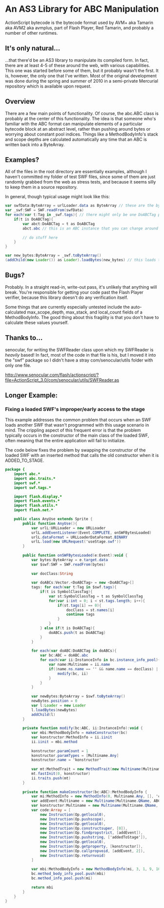 # An AS3 Library for ABC Manipulation

ActionScript bytecode is the bytecode format used by AVM+ aka Tamarin aka AVM2 aka avmplus, part of Flash Player, Red Tamarin, and probably a number of other runtimes.  

## It's only natural…

…that there'd be an AS3 library to manipulate its compiled form.  In fact, there are at least 4-5 of these around the web, with various capabilities.  This one was started before some of them, but it probably wasn't the first.  It is, however, the only one that I've written.  Most of the original development was done during the spring and summer of 2010 in a semi-private Mercurial repository which is available upon request.

## Overview

There are a few main points of functionality.  Of course, the abc.ABC class is probably at the center of this functionality.  The idea is that someone who's familiar with the ABC format can manipulate elements of a particular bytecode block at an abstract level, rather than pushing around bytes or worrying about constant pool indices.  Things like a MethodBodyInfo's stack and scope depths are calculated automatically any time that an ABC is written back into a ByteArray.

## Examples?

All of the files in the root directory are essentially examples, although I haven't committed my folder of test SWF files, since some of them are just randomly grabbed from the web as stress tests, and because it seems silly to keep them in a source repository.  

In general, though typical usage might look like this: 

```actionscript
var swfData:ByteArray = urlLoader.data as ByteArray // these are the bytes of an SWF
var _swf:SWF = SWF.readFrom(swfData)
for each(var t:Tag in _swf.tags){ // there might only be one DoABCTag per file, or tons of them!
	if(t is DoABCTag){
		var abct:DoABCTag = t as DoABCTag
		abct.abc // this is an ABC instance that you can change around
		
		// do stuff here
	}
}

var new_bytes:ByteArray = _swf.toByteArray()
(addChild(new Loader()) as Loader).loadBytes(new_bytes) // this loads the SWF with modified bytecode

```

## Bugs?

Probably.  In a straight read-in, write-out pass, it's unlikely that anything will break.  You're responsible for getting your code past the Flash Player verifier, because this library doesn't do any verification itself.  

Some things that are currently especially untested include the auto-calculated max_scope_depth, max_stack, and local_count fields of a MethodBodyInfo.  The good thing about this fragility is that you don't have to calculate these values yourself.  

## Thanks to…

senocular, for writing the SWFReader class upon which my SWFReader is _heavily_ based!  In fact, most of the code in that file is his, but I moved it into the "swf" package so I didn't have a stray com/senocular/utils folder with only one file.

http://www.senocular.com/flash/actionscript/?file=ActionScript_3.0/com/senocular/utils/SWFReader.as

## Longer Example:
### Fixing a loaded SWF's improper/early access to the stage

This example addresses the common problem that occurs when an SWF loads another SWF that wasn't 
programmed with this usage scenario in mind.  The crippling aspect of this frequent error is that 
the problem typically occurs in the constructor of the main class of the loaded SWF, often meaning 
that the entire application will fail to initialize.

The code below fixes the problem by swapping the constructor of the loaded SWF with an inserted 
method that calls the old constructor when it is ADDED_TO_STAGE. 

```actionscript
package {
	import abc.*
	import abc.traits.*
	import swf.*
	import swf.tags.*

	import flash.display.*
	import flash.events.*
	import flash.utils.*
	import flash.net.*

	public class AnyUse extends Sprite {
		public function AnyUse(){
			var urlL:URLLoader = new URLLoader
			urlL.addEventListener(Event.COMPLETE, onSWFBytesLoaded)
			urlL.dataFormat = URLLoaderDataFormat.BINARY
			urlL.load(new URLRequest('useStage.swf'))
		}
		
		public function onSWFBytesLoaded(e:Event):void {
			var bytes:ByteArray = e.target.data
			var $swf:SWF = SWF.readFrom(bytes)
			
			var docClass:String
			
			var doABCs:Vector.<DoABCTag> = new <DoABCTag>[]
			tags: for each(var t:Tag in $swf.tags){
				if(t is SymbolClassTag){
					var st:SymbolClassTag = t as SymbolClassTag
					for(var i:int = 0; i < st.tags.length; i++){
						if(st.tags[i] == 0){
							docClass = st.names[i]
							continue tags
						}
					}
				} else if(t is DoABCTag){
					doABCs.push(t as DoABCTag)
				}
			}
			
			for each(var doABC:DoABCTag in doABCs){
				var bc:ABC = doABC.abc
				for each(var ii:InstanceInfo in bc.instance_info_pool){
					var name:Multiname = ii.name
					if((name.ns.name == '' && name.name == docClass) || ((name.ns.name + '.' + name.name) == docClass)){
						modify(bc, ii)
					}
				}
			}
			
			var newBytes:ByteArray = $swf.toByteArray()
			newBytes.position = 0
			var l:Loader = new Loader
			l.loadBytes(newBytes)
			addChild(l)
		}
		
		private function modify(bc:ABC, ii:InstanceInfo):void {
			var mbi:MethodBodyInfo = makeConstructor(bc)
			var konstructor:MethodInfo = ii.iinit
			ii.iinit = mbi.method
			
			konstructor.paramCount = 1
			konstructor.paramTypes = [Multiname.Any]
			konstructor.name = 'konstructor'
			
			var mt:MethodTrait = new MethodTrait(new Multiname(Multiname.QName, ABCNamespace.public_ns, 'konstructor'), Trait.Method)
			mt.fastInit(0, konstructor)
			ii.traits.push(mt)
		}
		
		private function makeConstructor(bc:ABC):MethodBodyInfo {
			var mi:MethodInfo = new MethodInfo(0, Multiname.Any, [], 'constructor', 0)
			var addEvent:Multiname = new Multiname(Multiname.QName, ABCNamespace.public_ns, 'addEventListener')
			var konstructor:Multiname = new Multiname(Multiname.QName, ABCNamespace.public_ns, 'konstructor')
			var code:Array = [
				new Instruction(Op.getlocal0),
				new Instruction(Op.pushscope),
				new Instruction(Op.getlocal0),
				new Instruction(Op.constructsuper, [0]),
				new Instruction(Op.findpropstrict, [addEvent]),
				new Instruction(Op.pushstring, ['addedToStage']),
				new Instruction(Op.getlocal0),
				new Instruction(Op.getproperty, [konstructor]),
				new Instruction(Op.callpropvoid, [addEvent, 2]),
				new Instruction(Op.returnvoid)
			]
			
			var mbi:MethodBodyInfo = new MethodBodyInfo(mi, 3, 1, 9, 10, code.length, code, [], [])
			bc.method_body_info_pool.push(mbi)
			bc.method_info_pool.push(mi)	
			
			return mbi
		}
	}
}
```